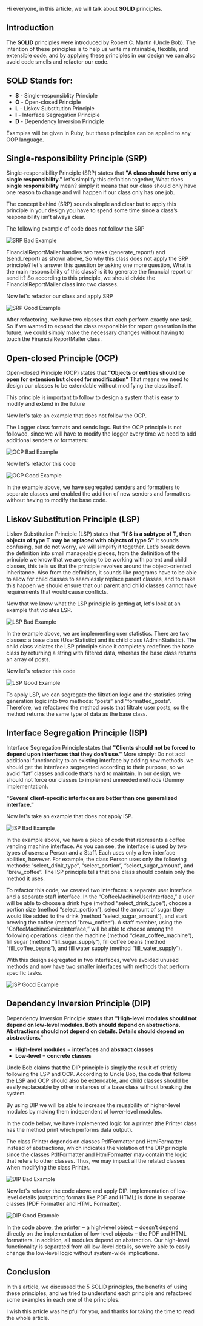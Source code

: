 Hi everyone, in this article, we will talk about **SOLID** principles.

## Introduction
The **SOLID** principles were introduced by Robert C. Martin (Uncle Bob). The intention of these principles is to help us write maintainable, flexible, and extensible code. and by applying these principles in our design we can also avoid code smells and refactor our code.

## SOLD Stands for: 
- **S** - Single-responsiblity Principle
- **O** - Open-closed Principle
- **L** - Liskov Substitution Principle
- **I** - Interface Segregation Principle
- **D** - Dependency Inversion Principle

Examples will be given in Ruby, but these principles can be applied to any OOP language.

## Single-responsibility Principle (SRP)
Single-responsibility Principle (SRP) states that **"A class should have only a single responsibility."**
let's simplify this definition together, What does **single responsibility** mean? simply it means that our class should only have one reason to change and will happen if our class only has one job. 

The concept behind (SRP) sounds simple and clear but to apply this principle in your design you have to spend some time since a class’s responsibility isn’t always clear.

The following example of code does not follow the SRP

![SRP Bad Example](https://dev-to-uploads.s3.amazonaws.com/i/c1czlim3oifyg67u0ex3.png)

FinancialReportMailer handles two tasks (generate_report!) and (send_report) as shown above, So why this class does not apply the SRP principle? let's answer this question by asking one more question, What is the main responsibility of this class? is it to generate the financial report or send it? So according to this principle, we should divide the FinancialReportMailer class into two classes.

Now let's refactor our class and apply SRP

![SRP Good Example](https://dev-to-uploads.s3.amazonaws.com/i/bs0tsg7f5xb8k0roj8g4.png)

After refactoring, we have two classes that each perform exactly one task. So if we wanted to expand the class responsible for report generation in the future, we could simply make the necessary changes without having to touch the FinancialReportMailer class.


## Open-closed Principle (OCP)
Open-closed Principle (OCP) states that **"Objects or entities should be open for extension but closed for modification"**
That means we need to design our classes to be extendable without modifying the class itself.

This principle is important to follow to design a system that is easy to modify and extend in the future

Now let's take an example that does not follow the OCP.

The Logger class formats and sends logs. But the OCP principle is not followed, since we will have to modify the logger every time we need to add additional senders or formatters:

![OCP Bad Example](https://dev-to-uploads.s3.amazonaws.com/i/ghp2wcjrquzpb2ii7h2j.png)

Now let's refactor this code

![OCP Good Example](https://dev-to-uploads.s3.amazonaws.com/i/4s0xgddsos0vbhudrwf2.png)

In the example above, we have segregated senders and formatters to separate classes and enabled the addition of new senders and formatters without having to modify the base code.


## Liskov Substitution Principle (LSP)
Liskov Substitution Principle (LSP) states that **"If S is a subtype of T, then objects of type T may be replaced with objects of type S"** 
It sounds confusing, but do not worry, we will simplify it together. Let's break down the definition into small manageable pieces, from the definition of the principle we know that we are going to be working with parent and child classes, this tells us that the principle revolves around the object-oriented inheritance. Also from the definition, it sounds like programs have to be able to allow for child classes to seamlessly replace parent classes, and to make this happen we should ensure that our parent and child classes cannot have requirements that would cause conflicts.

Now that we know what the LSP principle is getting at, let's look at an example that violates LSP.

![LSP Bad Example](https://dev-to-uploads.s3.amazonaws.com/i/a7xm0jw264g70if7xd16.png)

In the example above, we are implementing user statistics. There are two classes: a base class (UserStatistic) and its child class (AdminStatistic). The child class violates the LSP principle since it completely redefines the base class by returning a string with filtered data, whereas the base class returns an array of posts.

Now let's refactor this code

![LSP Good Example](https://dev-to-uploads.s3.amazonaws.com/i/oqkxk8tsfx82zkg37hq7.png)

To apply LSP, we can segregate the filtration logic and the statistics string generation logic into two methods: “posts“ and “formatted_posts“. Therefore, we refactored the method posts that filtrate user posts, so the method returns the same type of data as the base class.


## Interface Segregation Principle (ISP)
Interface Segregation Principle states that **"Clients should not be forced to depend upon interfaces that they don't use."**
More simply: Do not add additional functionality to an existing interface by adding new methods. we should get the interfaces segregated according to their purpose, so we avoid “fat” classes and code that’s hard to maintain. In our design, we should not force our classes to implement unneeded methods (Dummy implementation).

**"Several client-specific interfaces are better than one generalized interface."**

Now let's take an example that does not apply ISP.

![ISP Bad Example](https://dev-to-uploads.s3.amazonaws.com/i/gh1rdul9ramczy8sdq5l.png)

In the example above, we have a piece of code that represents a coffee vending machine interface. As you can see, the interface is used by two types of users: a Person and a Staff. Each uses only a few interface abilities, however. For example, the class Person uses only the following methods: “select_drink_type“, “select_portion“, “select_sugar_amount“, and “brew_coffee“. The ISP principle tells that one class should contain only the method it uses.

To refactor this code, we created two interfaces: a separate user interface and a separate staff interface. In the “CoffeeMachineUserInterface,” a user will be able to choose a drink type (method “select_drink_type“), choose a portion size (method “select_portion“), select the amount of sugar they would like added to the drink (method “select_sugar_amount“), and start brewing the coffee (method “brew_coffee“). A staff member, using the “CoffeeMachineSeviceInterface,” will be able to choose among the following operations: clean the machine (method “clean_coffee_machine“), fill sugar (method “fill_sugar_supply“), fill coffee beans (method “fill_coffee_beans“), and fill water supply (method “fill_water_supply“).

With this design segregated in two interfaces, we’ve avoided unused methods and now have two smaller interfaces with methods that perform specific tasks.

![ISP Good Example](https://dev-to-uploads.s3.amazonaws.com/i/qnn9n51wgxiz077u1zav.png)


## Dependency Inversion Principle (DIP) 
Dependency Inversion Principle states that **"High-level modules should not depend on low-level modules. Both should depend on abstractions. Abstractions should not depend on details. Details should depend on abstractions."**

- **High-level modules** = **interfaces** and **abstract classes**
- **Low-level** = **concrete classes**


Uncle Bob claims that the DIP principle is simply the result of strictly following the LSP and OCP. According to Uncle Bob, the code that follows the LSP and OCP should also be extendable, and child classes should be easily replaceable by other instances of a base class without breaking the system. 


By using DIP we will be able to increase the reusability of higher-level modules by making them independent of lower-level modules.

In the code below, we have implemented logic for a printer (the Printer class has the method print which performs data output). 

The class Printer depends on classes PdfFormatter and HtmlFormatter instead of abstractions, which indicates the violation of the DIP principle since the classes PdfFormatter and HtmlFormatter may contain the logic that refers to other classes. Thus, we may impact all the related classes when modifying the class Printer.

![DIP Bad Example](https://dev-to-uploads.s3.amazonaws.com/i/23si537mb75so8yj5g9d.png)

Now let's refactor the code above and apply DIP. Implementation of low-level details (outputting formats like PDF and HTML) is done in separate classes (PDF Formatter and HTML Formatter).

![DIP Good Examole](https://dev-to-uploads.s3.amazonaws.com/i/91dj6pfbv1lm9lvcbibs.png)

In the code above, the printer ‒ a high-level object ‒ doesn’t depend directly on the implementation of low-level objects ‒ the PDF and HTML formatters. In addition, all modules depend on abstraction. Our high-level functionality is separated from all low-level details, so we’re able to easily change the low-level logic without system-wide implications.

## Conclusion
In this article, we discussed the 5 SOLID principles, the benefits of using these principles, and we tried to understand each principle and refactored some examples in each one of the principles.

I wish this article was helpful for you, and thanks for taking the time to read the whole article. 



